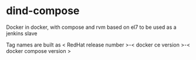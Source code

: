 # dind-compose
Docker in docker, with compose and rvm based on el7 to be used as a jenkins slave

Tag names are built as < RedHat release number >-< docker ce version >-< docker compose version >

